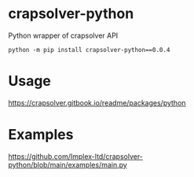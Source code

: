 # crapsolver-python

Python wrapper of crapsolver API

```
python -m pip install crapsolver-python==0.0.4
```

# Usage
https://crapsolver.gitbook.io/readme/packages/python

# Examples
https://github.com/Implex-ltd/crapsolver-python/blob/main/examples/main.py